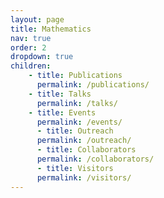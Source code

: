 ```yaml
---
layout: page
title: Mathematics
nav: true
order: 2
dropdown: true
children: 
    - title: Publications
      permalink: /publications/
    - title: Talks
      permalink: /talks/
    - title: Events
      permalink: /events/
      - title: Outreach
      permalink: /outreach/
      - title: Collaborators
      permalink: /collaborators/
      - title: Visitors
      permalink: /visitors/
---
```


 